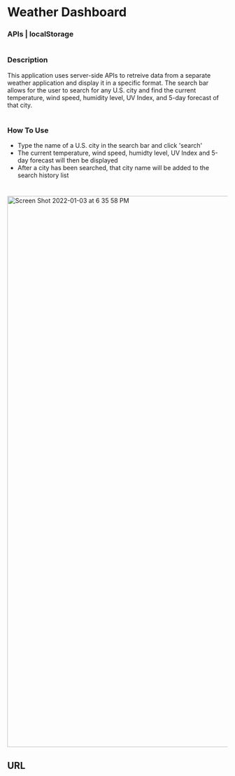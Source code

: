 # Weather Dashboard

### APIs | localStorage

#

### Description
This application uses server-side APIs to retreive data from a separate weather application and display it in a specific format. The search bar allows for the user to search for any U.S. city and find the current temperature, wind speed, humidity level, UV Index, and 5-day forecast of that city. 

#

### How To Use
- Type the name of a U.S. city in the search bar and click 'search'
- The current temperature, wind speed, humidty level, UV Index and 5-day forecast will then be displayed
- After a city has been searched, that city name will be added to the search history list

#
<img width="1259" alt="Screen Shot 2022-01-03 at 6 35 58 PM" src="https://user-images.githubusercontent.com/92955084/147998219-678c551b-1b6b-44d6-8ffb-68e8f9dcede0.png">


## URL
